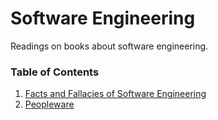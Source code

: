 # Software Engineering

Readings on books about software engineering.

### Table of Contents

1. [Facts and Fallacies of Software Engineering](FactsAndFallaciesofSoftwareEngineering.md)
2. [Peopleware](Peopleware.md)
